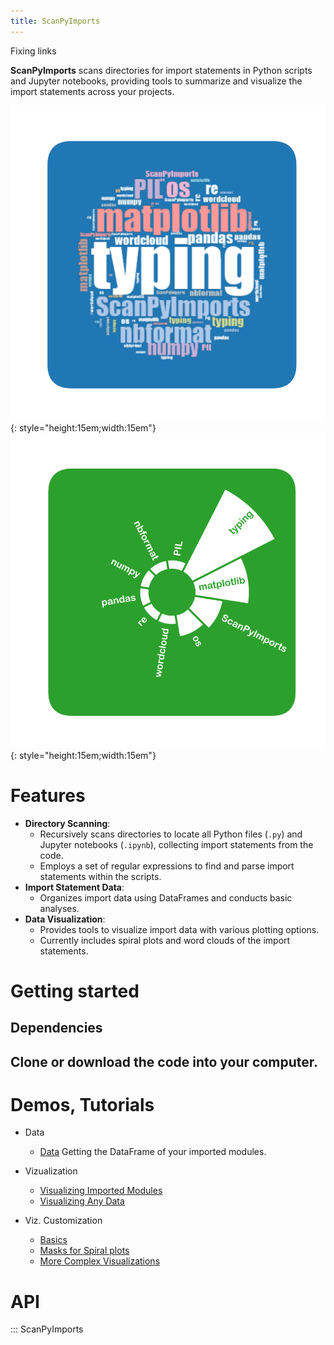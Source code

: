 ```yaml
---
title: ScanPyImports
---
```

<!-- hide title -->
<style>
  .md-typeset h1,
  .md-content__button {
    display: none;
  }
</style>
Fixing links

**ScanPyImports** scans directories for import statements in Python scripts and Jupyter notebooks, providing tools to summarize and visualize the import statements across your projects.


![](img\cloud_plot.svg){: style="height:15em;width:15em"}
![](img\spiral_plot.svg){: style="height:15em;width:15em"}

# Features
- **Directory Scanning**:
    - Recursively scans directories to locate all Python files (`.py`) and Jupyter notebooks (`.ipynb`), collecting import statements from the code.
    - Employs a set of regular expressions to find and parse import statements within the scripts.
- **Import Statement Data**:
    - Organizes import data using DataFrames and conducts basic analyses.
- **Data Visualization**:
    - Provides tools to visualize import data with various plotting options.
    - Currently includes spiral plots and word clouds of the import statements.

# Getting started
##  Dependencies 
## Clone or download the code into your computer.

# Demos, Tutorials
<div class="grid cards" markdown>

-  Data
    -  [Data](/ScanPyImports/Examples/Data/)
            Getting the DataFrame of your imported modules.

- Vizualization
    - [Visualizing Imported Modules](/ScanPyImports/Examples/PlotsImports/)
    - [Visualizing Any Data](/ScanPyImports/Examples/Plots/)

- Viz. Customization
    - [Basics](/ScanPyImports/Examples/CustomBasic)
    - [Masks for Spiral plots](/ScanPyImports/Examples/Masks)
    - [More Complex Visualizations](/ScanPyImports/Examples/Example)  

 </div>

# API
::: ScanPyImports 
 
 